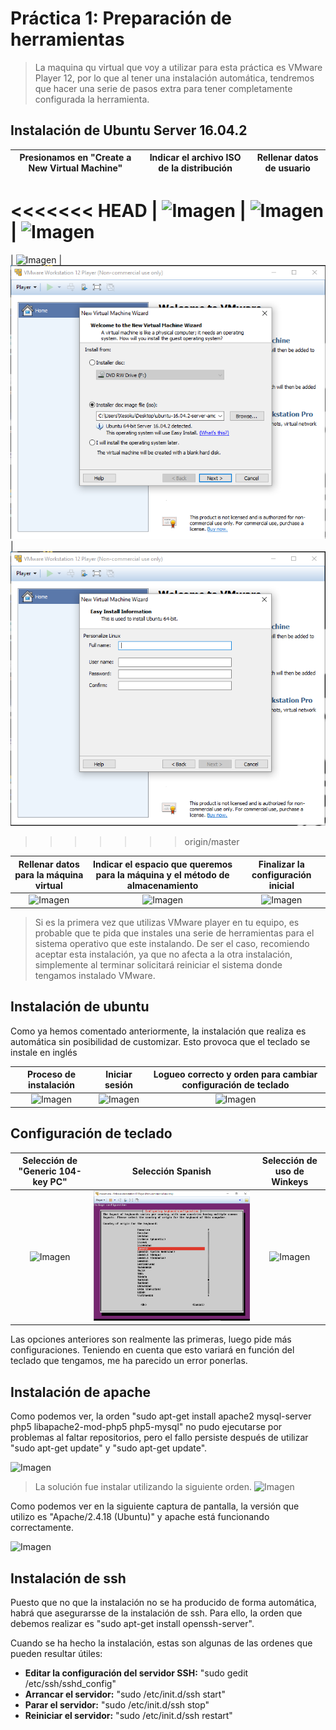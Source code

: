 # Práctica 1: Preparación de herramientas

> La maquina qu virtual que voy a utilizar para esta práctica es VMware Player 12, por lo que al tener una instalación automática, tendremos que hacer una serie de pasos extra para tener completamente configurada la herramienta.

## Instalación de Ubuntu Server 16.04.2

| Presionamos en "Create a New Virtual Machine" | Indicar el archivo ISO de la distribución | Rellenar datos de usuario |
| :-------------: | :-------------: | :-------------: |
<<<<<<< HEAD
| ![Imagen](https://github.com/JoseAdriGP/SWAP-Practicas/blob/master/Practicas/P1/Images/p1-1.PNG) | ![Imagen](https://github.com/JoseAdriGP/SWAP-Practicas/blob/master/Practicas/P1/Images/p1-2.PNG) | ![Imagen](https://github.com/JoseAdriGP/SWAP-Practicas/blob/master/Practicas/P1/Images/P1-3.png)
=======
| ![Imagen](https://github.com/JoseAdriGP/SWAP-Practicas/blob/master/Practicas/P1/Images/p1-1.PNG) | ![Imagen](Images/P1-2.png) | ![Imagen](Images/P1-3.png)
>>>>>>> origin/master

| Rellenar datos para la máquina virtual | Indicar el espacio que queremos para la máquina y el método de almacenamiento | Finalizar la configuración inicial |
| :-------------: | :-------------: | :-------------: |
| ![Imagen](https://github.com/JoseAdriGP/SWAP-Practicas/blob/master/Practicas/P1/Images/P1-4.png) | ![Imagen](https://github.com/JoseAdriGP/SWAP-Practicas/blob/master/Practicas/P1/Images/P1-5.png) | ![Imagen](https://github.com/JoseAdriGP/SWAP-Practicas/blob/master/Practicas/P1/Images/P1-6.png)

> Si es la primera vez que utilizas VMware player en tu equipo, es probable que te pida que instales una serie de herramientas para el sistema operativo que este instalando. De ser el caso, recomiendo aceptar esta instalación, ya que no afecta a la otra instalación, simplemente al terminar solicitará reiniciar el sistema donde tengamos instalado VMware. 

## Instalación de ubuntu

Como ya hemos comentado anteriormente, la instalación que realiza es automática sin posibilidad de customizar. Esto provoca que el teclado se instale en inglés 

| Proceso de instalación | Iniciar sesión | Logueo correcto y orden para cambiar configuración de teclado |
| :-------------: | :-------------: | :-------------: |
| ![Imagen](https://github.com/JoseAdriGP/SWAP-Practicas/blob/master/Practicas/P1/Images/P1-7.png) | ![Imagen](https://github.com/JoseAdriGP/SWAP-Practicas/blob/master/Practicas/P1/Images/P1-8.png) | ![Imagen](https://github.com/JoseAdriGP/SWAP-Practicas/blob/master/Practicas/P1/Images/P1-9.png)


## Configuración de teclado

| Selección de "Generic 104-key PC" | Selección Spanish | Selección de uso de Winkeys |
| :-------------: | :-------------: | :-------------: |
| ![Imagen](https://github.com/JoseAdriGP/SWAP-Practicas/blob/master/Practicas/P1/Images/P1-11.png) | ![Imagen](./Images/P1-12.png) | ![Imagen](https://github.com/JoseAdriGP/SWAP-Practicas/blob/master/Practicas/P1/Images/P1-13.png)

Las opciones anteriores son realmente las primeras, luego pide más configuraciones. Teniendo en cuenta que esto variará en función del teclado que tengamos, me ha parecido un error ponerlas. 

## Instalación de apache

Como podemos ver, la orden "sudo apt-get install apache2 mysql-server php5 libapache2-mod-php5 php5-mysql" no pudo ejecutarse por problemas al faltar repositorios, pero el fallo persiste después de utilizar "sudo apt-get update" y "sudo apt-get update". 

![Imagen](https://github.com/JoseAdriGP/SWAP-Practicas/blob/master/Practicas/P1/Images/P1-14.png)
> La solución fue instalar utilizando la siguiente orden. 
![Imagen](https://github.com/JoseAdriGP/SWAP-Practicas/blob/master/Practicas/P1/Images/P1-15.png)

 Como podemos ver en la siguiente captura de pantalla, la versión que utilizo es "Apache/2.4.18 (Ubuntu)" y apache está funcionando correctamente.
 
![Imagen](https://github.com/JoseAdriGP/SWAP-Practicas/blob/master/Practicas/P1/Images/P1-16.png)

## Instalación de ssh

Puesto que no que la instalación no se ha producido de forma automática, habrá que asegurarsse de la instalación de ssh. Para ello, la orden que debemos realizar es "sudo apt-get install openssh-server".

Cuando se ha hecho la instalación, estas son algunas de las ordenes que pueden resultar útiles:
- **Editar la configuración del servidor SSH:** "sudo gedit /etc/ssh/sshd_config"
- **Arrancar el servidor:** "sudo /etc/init.d/ssh start"
- **Parar el servidor:** "sudo /etc/init.d/ssh stop"
- **Reiniciar el servidor:** "sudo /etc/init.d/ssh restart"
